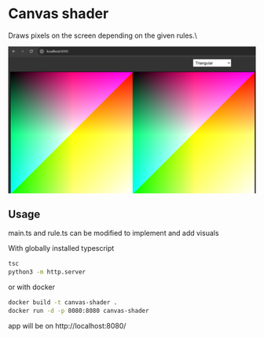 # Canvas shader

Draws pixels on the screen depending on the given rules.\

<img align="center" src=example.png width=768px>

## Usage
main.ts and rule.ts can be modified to implement and add visuals

With globally installed typescript
```bash
tsc
python3 -m http.server
```

or with docker
```bash
docker build -t canvas-shader .
docker run -d -p 8080:8080 canvas-shader
```

app will be on http://localhost:8080/